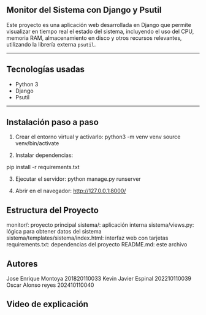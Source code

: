 ## Monitor del Sistema con Django y Psutil

Este proyecto es una aplicación web desarrollada en Django que permite visualizar en tiempo real el estado del sistema, incluyendo el uso del CPU, memoria RAM, almacenamiento en disco y otros recursos relevantes, utilizando la librería externa `psutil`.

---

## Tecnologías usadas

- Python 3
- Django
- Psutil

---

## Instalación paso a paso

1. Crear el entorno virtual y activarlo:
python3 -m venv venv
source venv/bin/activate


2. Instalar dependencias:

pip install -r requirements.txt

3. Ejecutar el servidor:
python manage.py runserver

4. Abrir en el navegador:
http://127.0.0.1:8000/

## Estructura del Proyecto

monitor/: proyecto principal
sistema/: aplicación interna
sistema/views.py: lógica para obtener datos del sistema
sistema/templates/sistema/index.html: interfaz web con tarjetas
requirements.txt: dependencias del proyecto
README.md: este archivo

## Autores
Jose Enrique Montoya 201820110033
Kevin Javier Espinal 202210110039
Oscar Alonso reyes   202410110040
## Video de explicación
